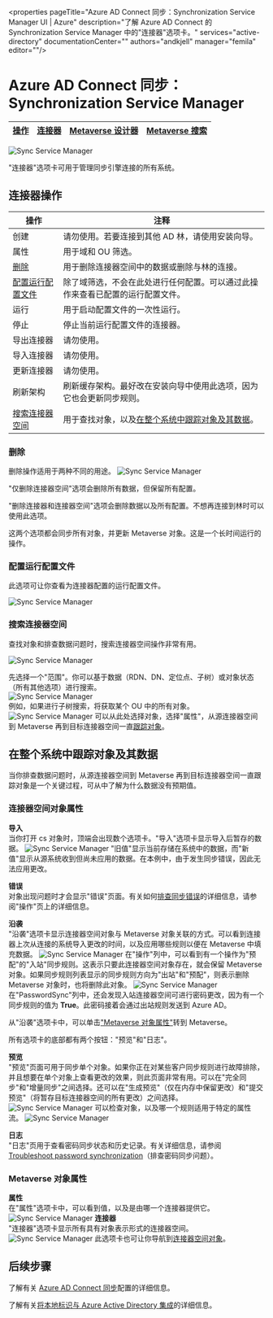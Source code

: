 <properties
	pageTitle="Azure AD Connect 同步：Synchronization Service Manager UI | Azure"
	description="了解 Azure AD Connect 的 Synchronization Service Manager 中的"连接器"选项卡。"
	services="active-directory"
	documentationCenter=""
	authors="andkjell"
	manager="femila"
	editor=""/>

<tags
	ms.service="active-directory"
	ms.workload="identity"
	ms.tgt_pltfrm="na"
	ms.devlang="na"
	ms.topic="article"
	ms.date="09/07/2016"
	ms.author="andkjell"
	wacn.date="10/11/2016"/>


# Azure AD Connect 同步：Synchronization Service Manager

[操作](/documentation/articles/active-directory-aadconnectsync-service-manager-ui-operations/) | [连接器](/documentation/articles/active-directory-aadconnectsync-service-manager-ui-connectors/) | [Metaverse 设计器](/documentation/articles/active-directory-aadconnectsync-service-manager-ui-mvdesigner/) | [Metaverse 搜索](/documentation/articles/active-directory-aadconnectsync-service-manager-ui-mvsearch/)
--- | --- | --- | ---

![Sync Service Manager](./media/active-directory-aadconnectsync-service-manager-ui/connectors.png)

"连接器"选项卡可用于管理同步引擎连接的所有系统。

## 连接器操作

操作 | 注释
--- | ---
创建 | 请勿使用。若要连接到其他 AD 林，请使用安装向导。
属性 | 用于域和 OU 筛选。
[删除](#delete) | 用于删除连接器空间中的数据或删除与林的连接。
[配置运行配置文件](#configure-run-profiles) | 除了域筛选，不会在此处进行任何配置。可以通过此操作来查看已配置的运行配置文件。
运行 | 用于启动配置文件的一次性运行。
停止 | 停止当前运行配置文件的连接器。
导出连接器 | 请勿使用。
导入连接器 | 请勿使用。
更新连接器 | 请勿使用。
刷新架构 | 刷新缓存架构。最好改在安装向导中使用此选项，因为它也会更新同步规则。
[搜索连接器空间](#search-connector-space) | 用于查找对象，以及[在整个系统中跟踪对象及其数据](#follow-an-object-and-its-data-through-the-system)。

### 删除
删除操作适用于两种不同的用途。
![Sync Service Manager](./media/active-directory-aadconnectsync-service-manager-ui/connectordelete.png)

"仅删除连接器空间"选项会删除所有数据，但保留所有配置。

"删除连接器和连接器空间"选项会删除数据以及所有配置。不想再连接到林时可以使用此选项。

这两个选项都会同步所有对象，并更新 Metaverse 对象。这是一个长时间运行的操作。

### 配置运行配置文件
此选项可让你查看为连接器配置的运行配置文件。

![Sync Service Manager](./media/active-directory-aadconnectsync-service-manager-ui/configurerunprofiles.png)

### 搜索连接器空间
查找对象和排查数据问题时，搜索连接器空间操作非常有用。

![Sync Service Manager](./media/active-directory-aadconnectsync-service-manager-ui/cssearch.png)

先选择一个"范围"。你可以基于数据（RDN、DN、定位点、子树）或对象状态（所有其他选项）进行搜索。  
![Sync Service Manager](./media/active-directory-aadconnectsync-service-manager-ui/cssearchscope.png)  
例如，如果进行子树搜索，将获取某个 OU 中的所有对象。
![Sync Service Manager](./media/active-directory-aadconnectsync-service-manager-ui/cssearchsubtree.png)
可以从此处选择对象，选择"属性"，从源连接器空间到 Metaverse 再到目标连接器空间一直[跟踪对象](#follow-an-object-and-its-data-through-the-system)。

## 在整个系统中跟踪对象及其数据
当你排查数据问题时，从源连接器空间到 Metaverse 再到目标连接器空间一直跟踪对象是一个关键过程，可从中了解为什么数据没有预期值。

### 连接器空间对象属性
**导入**  
当你打开 cs 对象时，顶端会出现数个选项卡。"导入"选项卡显示导入后暂存的数据。
![Sync Service Manager](./media/active-directory-aadconnectsync-service-manager-ui/csimport.png)
"旧值"显示当前存储在系统中的数据，而"新值"显示从源系统收到但尚未应用的数据。在本例中，由于发生同步错误，因此无法应用更改。

**错误**  
对象出现问题时才会显示"错误"页面。有关如何[排查同步错误](/documentation/articles/active-directory-aadconnectsync-service-manager-ui-operations/#troubleshoot-errors-in-operations-tab/)的详细信息，请参阅"操作"页上的详细信息。

**沿袭**  
"沿袭"选项卡显示连接器空间对象与 Metaverse 对象关联的方式。可以看到连接器上次从连接的系统导入更改的时间，以及应用哪些规则以便在 Metaverse 中填充数据。
![Sync Service Manager](./media/active-directory-aadconnectsync-service-manager-ui/cslineage.png)
在"操作"列中，可以看到有一个操作为"预配"的"入站"同步规则。这表示只要此连接器空间对象存在，就会保留 Metaverse 对象。如果同步规则列表显示的同步规则方向为"出站"和"预配"，则表示删除 Metaverse 对象时，也将删除此对象。
![Sync Service Manager](./media/active-directory-aadconnectsync-service-manager-ui/cslineageout.png)
在"PasswordSync"列中，还会发现入站连接器空间可进行密码更改，因为有一个同步规则的值为 **True**。此密码接着会通过出站规则发送到 Azure AD。

从"沿袭"选项卡中，可以单击["Metaverse 对象属性"](#metaverse-object-properties)转到 Metaverse。

所有选项卡的底部都有两个按钮："预览"和"日志"。

**预览**  
"预览"页面可用于同步单个对象。如果你正在对某些客户同步规则进行故障排除，并且想要在单个对象上查看更改的效果，则此页面非常有用。可以在"完全同步"和"增量同步"之间选择。还可以在"生成预览"（仅在内存中保留更改）和"提交预览"（将暂存目标连接器空间的所有更改）之间选择。
![Sync Service Manager](./media/active-directory-aadconnectsync-service-manager-ui/preview1.png)
可以检查对象，以及哪一个规则适用于特定的属性流。
![Sync Service Manager](./media/active-directory-aadconnectsync-service-manager-ui/preview2.png)

**日志**  
"日志"页用于查看密码同步状态和历史记录。有关详细信息，请参阅 [Troubleshoot password synchronization](/documentation/articles/active-directory-aadconnectsync-implement-password-synchronization/#troubleshoot-password-synchronization/)（排查密码同步问题）。

### Metaverse 对象属性
**属性**  
在"属性"选项卡中，可以看到值，以及是由哪一个连接器提供它。
![Sync Service Manager](./media/active-directory-aadconnectsync-service-manager-ui/mvattributes.png)
**连接器**  
"连接器"选项卡显示所有具有对象表示形式的连接器空间。
![Sync Service Manager](./media/active-directory-aadconnectsync-service-manager-ui/mvconnectors.png)
此选项卡也可让你导航到[连接器空间对象](#connector-space-object-properties)。

## 后续步骤
了解有关 [Azure AD Connect 同步](/documentation/articles/active-directory-aadconnectsync-whatis/)配置的详细信息。

了解有关[将本地标识与 Azure Active Directory 集成](/documentation/articles/active-directory-aadconnect/)的详细信息。

<!---HONumber=Mooncake_0926_2016-->
